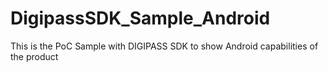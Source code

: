 # DigipassSDK_Sample_Android
This is the PoC Sample with DIGIPASS SDK to show Android capabilities of the product
